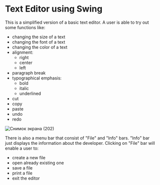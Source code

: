 # Text Editor using Swing 

This is a simplified version of a basic text editor.
A user is able to try out some functions like:
- changing the size of a text
- changing the font of a text
- changing the color of a text
- alignment:
  - right 
  - center
  - left
- paragraph break
- typographical emphasis:
  - bold
  - italic 
  - underlined
- cut
- copy
- paste
- undo
- redo

![Снимок экрана (202)](https://user-images.githubusercontent.com/51787088/60204578-d08d2b00-9857-11e9-9e54-88d0e2c1e515.png)

There is also a menu bar that consist of "File" and "Info" bars. "Info" bar just displays the information about the developer.
Clicking on "File" bar will enable a user to:
- create a new file
- open already existing one 
- save a file
- print a file
- exit the editor
